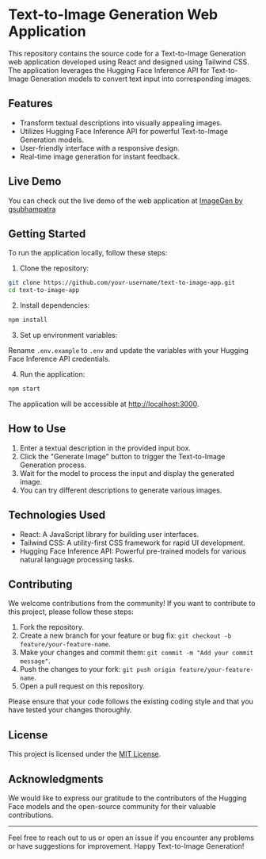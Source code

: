 # Text-to-Image Generation Web Application


This repository contains the source code for a Text-to-Image Generation web application developed using React and designed using Tailwind CSS. The application leverages the Hugging Face Inference API for Text-to-Image Generation models to convert text input into corresponding images.

## Features

- Transform textual descriptions into visually appealing images.
- Utilizes Hugging Face Inference API for powerful Text-to-Image Generation models.
- User-friendly interface with a responsive design.
- Real-time image generation for instant feedback.

## Live Demo

You can check out the live demo of the web application at [ImageGen by gsubhampatra](https://imagegen.gsubham.tech)

## Getting Started

To run the application locally, follow these steps:

1. Clone the repository:

```bash
git clone https://github.com/your-username/text-to-image-app.git
cd text-to-image-app
```

2. Install dependencies:

```bash
npm install
```

3. Set up environment variables:

Rename `.env.example` to `.env` and update the variables with your Hugging Face Inference API credentials.

4. Run the application:

```bash
npm start
```

The application will be accessible at [http://localhost:3000](http://localhost:3000).

## How to Use

1. Enter a textual description in the provided input box.
2. Click the "Generate Image" button to trigger the Text-to-Image Generation process.
3. Wait for the model to process the input and display the generated image.
4. You can try different descriptions to generate various images.

## Technologies Used

- React: A JavaScript library for building user interfaces.
- Tailwind CSS: A utility-first CSS framework for rapid UI development.
- Hugging Face Inference API: Powerful pre-trained models for various natural language processing tasks.

## Contributing

We welcome contributions from the community! If you want to contribute to this project, please follow these steps:

1. Fork the repository.
2. Create a new branch for your feature or bug fix: `git checkout -b feature/your-feature-name`.
3. Make your changes and commit them: `git commit -m "Add your commit message"`.
4. Push the changes to your fork: `git push origin feature/your-feature-name`.
5. Open a pull request on this repository.

Please ensure that your code follows the existing coding style and that you have tested your changes thoroughly.

## License

This project is licensed under the [MIT License](LICENSE).

## Acknowledgments

We would like to express our gratitude to the contributors of the Hugging Face models and the open-source community for their valuable contributions.

---

Feel free to reach out to us or open an issue if you encounter any problems or have suggestions for improvement. Happy Text-to-Image Generation!

